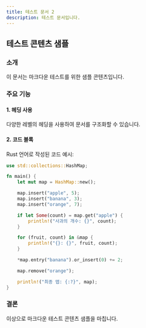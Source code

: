 ```yaml
---
title: 테스트 문서 2
description: 테스트 문서입니다.
---
```


## 테스트 콘텐츠 샘플

### 소개

이 문서는 마크다운 테스트를 위한 샘플 콘텐츠입니다.

### 주요 기능

#### 1. 헤딩 사용

다양한 레벨의 헤딩을 사용하여 문서를 구조화할 수 있습니다.

#### 2. 코드 블록

Rust 언어로 작성된 코드 예시:

```rust
use std::collections::HashMap;

fn main() {
    let mut map = HashMap::new();

    map.insert("apple", 5);
    map.insert("banana", 3);
    map.insert("orange", 7);

    if let Some(count) = map.get("apple") {
        println!("사과의 개수: {}", count);
    }

    for (fruit, count) in &map {
        println!("{}: {}", fruit, count);
    }

    *map.entry("banana").or_insert(0) += 2;

    map.remove("orange");

    println!("최종 맵: {:?}", map);
}
```

### 결론

이상으로 마크다운 테스트 콘텐츠 샘플을 마칩니다.
